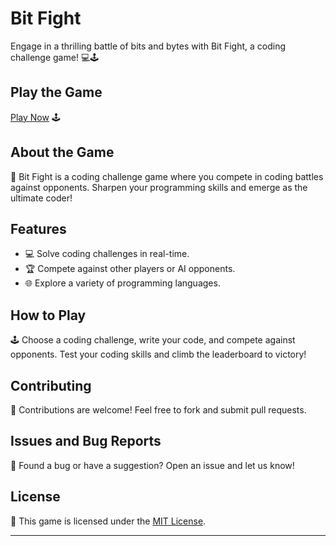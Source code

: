 # Bit Fight

Engage in a thrilling battle of bits and bytes with Bit Fight, a coding challenge game! 💻🕹️

## Play the Game

[Play Now](https://your-username.github.io/bit-fight/) 🕹️

## About the Game

📜 Bit Fight is a coding challenge game where you compete in coding battles against opponents. Sharpen your programming skills and emerge as the ultimate coder!

## Features

- 💻 Solve coding challenges in real-time.
- 🏆 Compete against other players or AI opponents.
- 🌐 Explore a variety of programming languages.

## How to Play

🕹️ Choose a coding challenge, write your code, and compete against opponents. Test your coding skills and climb the leaderboard to victory!

## Contributing

🤝 Contributions are welcome! Feel free to fork and submit pull requests.

## Issues and Bug Reports

🐛 Found a bug or have a suggestion? Open an issue and let us know!

## License

📄 This game is licensed under the [MIT License](LICENSE).

---
